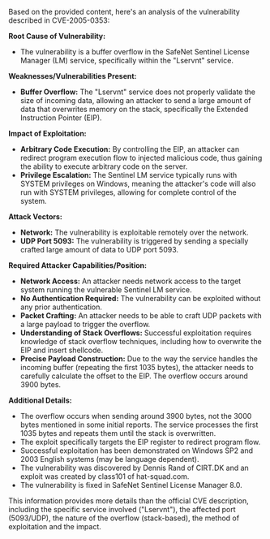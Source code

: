 Based on the provided content, here's an analysis of the vulnerability described in CVE-2005-0353:

**Root Cause of Vulnerability:**
- The vulnerability is a buffer overflow in the SafeNet Sentinel License Manager (LM) service, specifically within the "Lservnt" service.

**Weaknesses/Vulnerabilities Present:**
- **Buffer Overflow:** The "Lservnt" service does not properly validate the size of incoming data, allowing an attacker to send a large amount of data that overwrites memory on the stack, specifically the Extended Instruction Pointer (EIP).

**Impact of Exploitation:**
- **Arbitrary Code Execution:** By controlling the EIP, an attacker can redirect program execution flow to injected malicious code, thus gaining the ability to execute arbitrary code on the server.
- **Privilege Escalation:** The Sentinel LM service typically runs with SYSTEM privileges on Windows, meaning the attacker's code will also run with SYSTEM privileges, allowing for complete control of the system.

**Attack Vectors:**
- **Network:** The vulnerability is exploitable remotely over the network.
- **UDP Port 5093:** The vulnerability is triggered by sending a specially crafted large amount of data to UDP port 5093.

**Required Attacker Capabilities/Position:**
- **Network Access:** An attacker needs network access to the target system running the vulnerable Sentinel LM service.
- **No Authentication Required:** The vulnerability can be exploited without any prior authentication.
- **Packet Crafting:** An attacker needs to be able to craft UDP packets with a large payload to trigger the overflow.
- **Understanding of Stack Overflows:** Successful exploitation requires knowledge of stack overflow techniques, including how to overwrite the EIP and insert shellcode.
- **Precise Payload Construction:** Due to the way the service handles the incoming buffer (repeating the first 1035 bytes), the attacker needs to carefully calculate the offset to the EIP. The overflow occurs around 3900 bytes.

**Additional Details:**
- The overflow occurs when sending around 3900 bytes, not the 3000 bytes mentioned in some initial reports. The service processes the first 1035 bytes and repeats them until the stack is overwritten.
- The exploit specifically targets the EIP register to redirect program flow.
- Successful exploitation has been demonstrated on Windows SP2 and 2003 English systems (may be language dependent).
- The vulnerability was discovered by Dennis Rand of CIRT.DK and an exploit was created by class101 of hat-squad.com.
- The vulnerability is fixed in SafeNet Sentinel License Manager 8.0.

This information provides more details than the official CVE description, including the specific service involved ("Lservnt"), the affected port (5093/UDP), the nature of the overflow (stack-based), the method of exploitation and the impact.